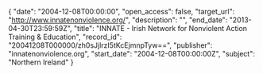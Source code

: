 {
  "date": "2004-12-08T00:00:00", 
  "open_access": false, 
  "target_url": "http://www.innatenonviolence.org/", 
  "description": "", 
  "end_date": "2013-04-30T23:59:59Z", 
  "title": "INNATE - Irish Network for Nonviolent Action Training & Education", 
  "record_id": "20041208T000000/zh0sJjlrzI5tKcEjmnpTyw==", 
  "publisher": "innatenonviolence.org", 
  "start_date": "2004-12-08T00:00:00Z", 
  "subject": "Northern Ireland"
}


